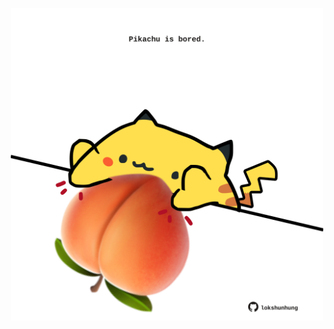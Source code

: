 <!-- built at 15/03/2021, 22:14:13 UTC -->
<p align="center">
  <img width="500" height="500" src="./ReadmeImage.svg">
</p>
